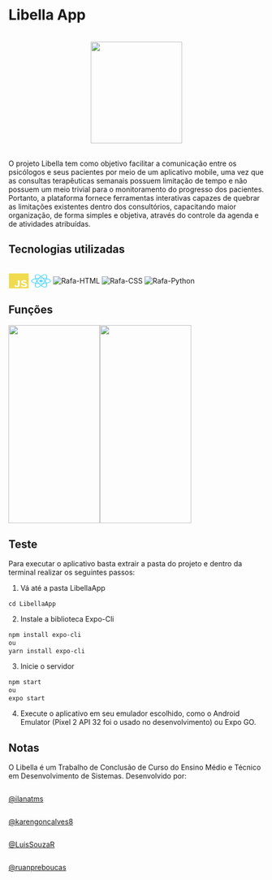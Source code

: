 # Libella App 
<br>
<div align="center">
 <img height="200em" width="180em" align="center" src="https://github.com/karengoncalves8/Libella/assets/105525498/fbb3a933-d149-413c-b326-1955a4d484a0"/>
 </div>
 <br>

<p> O projeto Libella tem como objetivo facilitar a comunicação entre os psicólogos e seus pacientes por meio de um aplicativo mobile, uma vez que as consultas terapêuticas semanais possuem limitação de tempo e não possuem um meio trivial para o monitoramento do progresso dos pacientes. Portanto, a plataforma fornece ferramentas interativas capazes de quebrar as limitações existentes dentro dos consultórios, capacitando maior organização, de forma simples e objetiva, através do controle da agenda e de atividades atribuídas. 

## Tecnologias utilizadas
<div style="display: inline_block"><br>
  <img align="center" alt="Rafa-Js" height="30" width="40" src="https://raw.githubusercontent.com/devicons/devicon/master/icons/javascript/javascript-plain.svg">
  <img align="center" alt="Rafa-React" height="30" width="40" src="https://raw.githubusercontent.com/devicons/devicon/master/icons/react/react-original.svg">
  <img align="center" alt="Rafa-HTML" height="30" width="40" src="https://cdn.jsdelivr.net/gh/devicons/devicon/icons/visualstudio/visualstudio-plain.svg">
  <img align="center" alt="Rafa-CSS" height="30" width="40" src="https://cdn.jsdelivr.net/gh/devicons/devicon/icons/mysql/mysql-original.svg">
  <img align="center" alt="Rafa-Python" height="30" width="40" src="https://cdn.jsdelivr.net/gh/devicons/devicon/icons/php/php-plain.svg">
 </div>

## Funções

<div style="display: flex; flex-direction: row;" align="center">
    <img height="390em" width="180em" src="https://github.com/karengoncalves8/Libella/assets/105525498/5205b32d-909d-4198-b6a0-d3453b2b2c97"/>
    <img height="390em" width="180em" src="https://github.com/karengoncalves8/Libella/assets/105525498/c870e265-c274-4a05-a069-b78aa5b0a0d6"/>  
</div>

## Teste
  Para executar o aplicativo basta extrair a pasta do projeto e dentro da terminal realizar os seguintes passos:
1. Vá até a pasta LibellaApp
```
cd LibellaApp
```
2. Instale a biblioteca Expo-Cli
```
npm install expo-cli
ou
yarn install expo-cli
```
3. Inicie o servidor
```
npm start
ou
expo start
```
4. Execute o aplicativo em seu emulador escolhido, como o Android Emulator (Pixel 2 API 32 foi o usado no desenvolvimento) ou Expo GO.
   
## Notas
  O Libella é um Trabalho de Conclusão de Curso do Ensino Médio e Técnico em Desenvolvimento de Sistemas. Desenvolvido por:
  <div style="display: flex; flex-direction: column; gap: 30">
    <p><a href="s" text-decoration="none"">@ilanatms</a></p>
    <p><a href="https://github.com/karengoncalves8">@karengoncalves8</a></p>
    <p><a href="https://github.com/LuisSouzaR">@LuisSouzaR</a></p>
    <p><a href="https://github.com/ruanpreboucas">@ruanpreboucas</a></p>
  </div>



